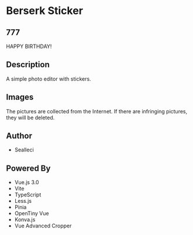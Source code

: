 # Berserk Sticker

## 777

HAPPY BIRTHDAY!

## Description

A simple photo editor with stickers.

## Images

The pictures are collected from the Internet. If there are infringing pictures, they will be deleted.

## Author

- Sealleci

## Powered By

- Vue.js 3.0
- Vite
- TypeScript
- Less.js
- Pinia
- OpenTiny Vue
- Konva.js
- Vue Advanced Cropper
